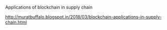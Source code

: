 Applications of blockchain in supply chain

http://muratbuffalo.blogspot.in/2018/03/blockchain-applications-in-supply-chain.html
